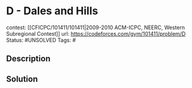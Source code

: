 # D - Dales and Hills

contest: [[CFICPC/101411/101411|2009-2010 ACM-ICPC, NEERC, Western Subregional Contest]]
url: https://codeforces.com/gym/101411/problem/D
Status: #UNSOLVED
Tags: #

## Description

## Solution

